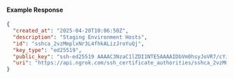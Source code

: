 <!-- Code generated for API Clients. DO NOT EDIT. -->
#### Example Response
```json
{
  "created_at": "2025-04-20T10:06:50Z",
  "description": "Staging Environment Hosts",
  "id": "sshca_2vzMmplxNr3L4fhkALizJroYuQj",
  "key_type": "ed25519",
  "public_key": "ssh-ed25519 AAAAC3NzaC1lZDI1NTE5AAAAIDbVm0hsyJoVR7/cYJcQCPqt7SHEPzxbqOo6gK2dPNQz",
  "uri": "https://api.ngrok.com/ssh_certificate_authorities/sshca_2vzMmplxNr3L4fhkALizJroYuQj"
}
